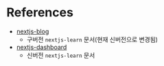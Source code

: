 # References

- [nextjs-blog](https://nextjs.org/learn)
  - 구버전 `nextjs-learn` 문서(현재 신버전으로 변경됨)
- [nextjs-dashboard](https://nextjs.org/learn)
  - 신버전 `nextjs-learn` 문서 
